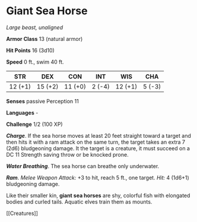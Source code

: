# Giant Sea Horse

*Large beast, unaligned*

**Armor Class** 13 (natural armor)

**Hit Points** 16 (3d10)

**Speed** 0 ft., swim 40 ft.

| STR     | DEX     | CON     | INT    | WIS     | CHA    |
|---------|---------|---------|--------|---------|--------|
| 12 (+1) | 15 (+2) | 11 (+0) | 2 (-4) | 12 (+1) | 5 (-3) |

**Senses** passive Perception 11

**Languages** -

**Challenge** 1/2 (100 XP)

***Charge***. If the sea horse moves at least 20 feet straight toward a target and then hits it with a ram attack on the same turn, the target takes an extra 7 (2d6) bludgeoning damage. It the target is a creature, it must succeed on a DC 11 Strength saving throw or be knocked prone.

***Water Breathing***. The sea horse can breathe only underwater.


***Ram***. *Melee Weapon Attack:* +3 to hit, reach 5 ft., one target. *Hit:* 4 (1d6+1) bludgeoning damage.

Like their smaller kin, **giant sea horses** are shy, colorful fish with elongated bodies and curled tails. Aquatic elves train them as mounts.


[[Creatures]]